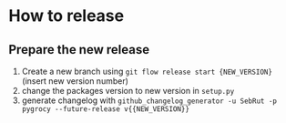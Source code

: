 # How to release

## Prepare the new release
1. Create a new branch using `git flow release start {NEW_VERSION}` (insert new version number)
2. change the packages version to new version in `setup.py`
3. generate changelog with `github_changelog_generator -u SebRut -p pygrocy --future-release v{{NEW_VERSION}}`